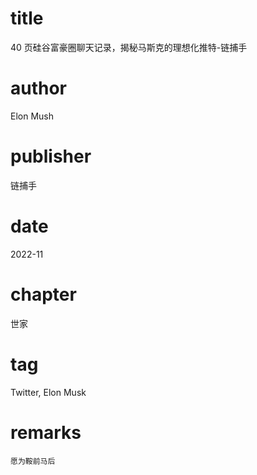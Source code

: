 # title
40 页硅谷富豪圈聊天记录，揭秘马斯克的理想化推特-链捕手

# author
Elon Mush

# publisher
链捕手

# date
2022-11

# chapter
世家

# tag
Twitter, Elon Musk

# remarks
`愿为鞍前马后`
